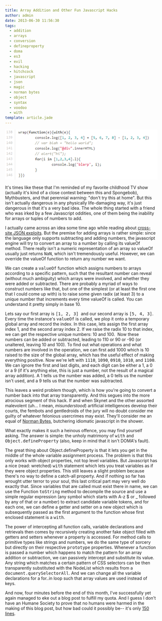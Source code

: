 ```yaml
---
title: Array Addition and Other Fun Javascript Hacks
author: admin
date: 2013-06-30 11:56:30
tags: 
  - addition
  - arrays
  - conversion
  - defineproperty
  - doma
  - es3
  - evil
  - hacking
  - hitchcock
  - javascript
  - json
  - magic
  - norman bytes
  - object
  - syntax
  - voodoo
  - with
template: article.jade
---
```


[![fun hacks](untitled.png)](untitled.png)

It's times like these that I'm reminded of my favorite childhood TV show (actually it's kind of a close contest between this and Spongebob), Mythbusters, and that perennial warning: "don't try this at home". But this isn't actually dangerous in any physically life-damaging way, it's just dangerous in that it's a very bad idea. The whole thing started with a friend who was irked by a few Javascript oddities, one of them being the inability for arrays or tuples of numbers to add.

I actually came across an idea some time ago while reading about [cross-site JSON exploits](http://jeremiahgrossman.blogspot.com/2006/01/advanced-web-attack-techniques-using.html). But the premise for adding arrays is rather simple: since the language only supports subtracting and adding numbers, the javascript engine will try to convert an array to a number by calling its valueOf method. There really isn't a numeric representation of an array so valueOf usually just returns <tt>NaN</tt>, which isn't tremendously useful. However, we can override the valueOf function to return any number we want.

We can create a <tt>valueOf</tt> function which assigns numbers to arrays according to a specific pattern, such that the resultant number can reveal (without much ambiguity) which arrays were involved, and whether they were added or subtracted. There are probably a myriad of ways to construct numbers like that, but one of the simplest (or at least the first one that I could come up with) is to raise some given radix (at least 3) to a unique number that increments every time valueOf is called. You can understand it pretty simply in base 10.

Lets say our first array is <tt>[1, 2, 3]</tt>  and our second array is <tt>[5, 4, 3]</tt>. Every time the instance's <tt>valueOf</tt> is called, we plop it onto a temporary global array and record the index. In this case, lets assign the first array index 1, and the second array index 2\. If we raise the radix 10 to that index, we can get the respective unique numbers: 10 and 100\.  Now these numbers can be added or subtracted, leading to 110 or 90 or -90 (or unaltered, leaving 10 and 100). To find out what operations and what numbers are involved in the operation, we can first add 1000 which is 10 raised to the size of the global array, which has the useful effect of making everything positive. Now we're left with <tt>1110</tt>, <tt>1090</tt>, <tt>0910</tt>, <tt>1010</tt>, and <tt>1100</tt>. We can ignore the first and last digits, and each digit can be either a 1, a 0 or a 9 (if it's anything else, this is just a number, not the result of a magical array addition). A 1 tells us the number was added, a 0 tells us the number isn't used, and a 9 tells us that the number was subtracted.

This leaves a weird problem though, which is how you're going to convert a number back into that array transparently. And this segues into the more atrocious segment of this hack. If and when Skynet and the other assorted malevolent (uh... I mean, _misunderstood_) artificial intelligences develop their courts, the fembots and gentledroids of the jury will no doubt consider me guilty of whatever felonious usercrimes may exist. They'll consider me an equal of [Norman Bytes](http://en.wikipedia.org/wiki/Norman_Bates), butchering idiomatic javascript in the shower.

What exactly makes it such a heinous offence, you may find yourself asking. The answer is simple: the unholy matrimony of <tt>with</tt> and <tt>Object.defineProperty</tt> (also, keep in mind that it isn't DOMA's fault).

The great thing about Object.defineProperty is that it lets you get in the middle of the whole variable assignment process. The problem is that this only works with object properties, not top level variables. But Javascript has a nice (read: wretched) <tt>with</tt> statement which lets you treat variables as if they were object properties. This still leaves a slight problem because there's no way to define a catch-all property. And if nothing so far has wrought utter terror to your soul, this last critical part may very well do exactly that. Since variables that are called must exist there in name, we can use the Function <tt>toString</tt> method to decompile the source and use a simple regular expression (any symbol which starts with A-z $ or _ followed by any of that or a number) to extract candidate variable tokens, and for each one, we can define a getter and setter on a new object which is subsequently passed as the first argument to the function whose first enclosed statement is a <tt>with</tt>.

The power of intercepting all function calls, variable declarations and retrievals then comes by recursively creating another fake object filled with getters and setters whenever a property is accessed. For method calls to primitive types like strings and numbers, we do the same type of sorcery but directly on their respective <tt>prototype</tt> properties. Whenever a function is passed a number which happens to match the pattern for an array addition or subtraction, we can passively intercept and substitute its value. Any string which matches a certain pattern of CSS selectors can be then transparently substituted with the NodeList which results from a <tt>document.querySelectorAll</tt>. And we can change all the variable declarations for a for..in loop such that array values are used instead of keys.

And now, four minutes before the end of this month, I've successfully yet again managed to eke out a blog post to fulfill my quota. And I guess I don't have an Humane Society to prove that no humans were harmed in the making of this blog post, but how bad could it possibly be-- it's only [150 lines](https://github.com/antimatter15/mathemath.js/blob/master/test.js).
